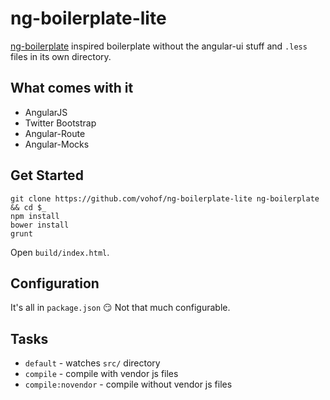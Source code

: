 ng-boilerplate-lite
===================

[ng-boilerplate](https://github.com/ngbp/ng-boilerplate) inspired boilerplate without the angular-ui stuff and `.less` files in its own directory.

What comes with it
---

- AngularJS
- Twitter Bootstrap
- Angular-Route
- Angular-Mocks

Get Started
---

```
git clone https://github.com/vohof/ng-boilerplate-lite ng-boilerplate && cd $_
npm install
bower install
grunt
```

Open `build/index.html`.

Configuration
---

It's all in `package.json` :smirk: Not that much configurable.

Tasks
---

- `default` - watches `src/` directory
- `compile` - compile with vendor js files
- `compile:novendor` - compile without vendor js files

